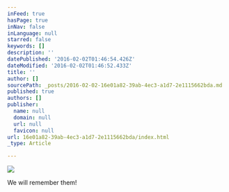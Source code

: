 ```yaml
---
inFeed: true
hasPage: true
inNav: false
inLanguage: null
starred: false
keywords: []
description: ''
datePublished: '2016-02-02T01:46:54.426Z'
dateModified: '2016-02-02T01:46:52.433Z'
title: ''
author: []
sourcePath: _posts/2016-02-02-16e01a82-39ab-4ec3-a1d7-2e1115662bda.md
published: true
authors: []
publisher:
  name: null
  domain: null
  url: null
  favicon: null
url: 16e01a82-39ab-4ec3-a1d7-2e1115662bda/index.html
_type: Article

---
```

![](https://s3-us-west-2.amazonaws.com/the-grid-img/p/f2a5307688dc7f938efea7ce54944d100fc29bc7.jpg)

We will remember them!